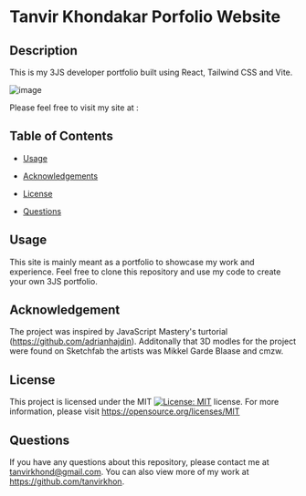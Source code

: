 # Tanvir Khondakar Porfolio Website

## Description 
This is my 3JS developer portfolio built using React, Tailwind CSS and Vite. 

![image](https://user-images.githubusercontent.com/119143763/236369700-f99421c0-7f97-4ce7-b100-2bf0de48d73e.png)


Please feel free to visit my site at : 

## Table of Contents
    
* [Usage](#usage) 
    
* [Acknowledgements](#acknowledgements) 
    
* [License](#license) 
    
* [Questions](#questions)
    
## Usage
This site is mainly meant as a portfolio to showcase my work and experience. Feel free to clone this repository and use my code to create your own 3JS portfolio.
    
## Acknowledgement
The project was inspired by JavaScript Mastery's turtorial (https://github.com/adrianhajdin). Additonally that 3D modles for the project were found on Sketchfab the artists was Mikkel Garde Blaase and cmzw.

## License
This project is licensed under the MIT [![License: MIT](https://img.shields.io/badge/License-MIT-yellow.svg)](https://opensource.org/licenses/MIT) license. For more information, please visit https://opensource.org/licenses/MIT
    
## Questions
If you have any questions about this repository, please contact me at tanvirkhond@gmail.com. You can also view more of my work at https://github.com/tanvirkhon.
